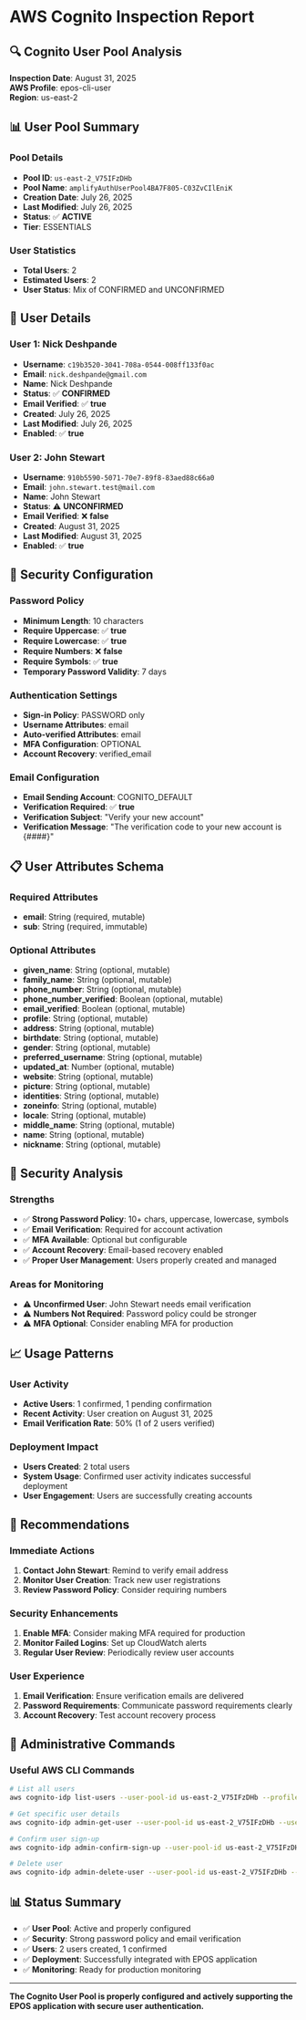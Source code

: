 # AWS Cognito Inspection Report

## 🔍 **Cognito User Pool Analysis**

**Inspection Date**: August 31, 2025  
**AWS Profile**: epos-cli-user  
**Region**: us-east-2  

## 📊 **User Pool Summary**

### **Pool Details**
- **Pool ID**: `us-east-2_V75IFzDHb`
- **Pool Name**: `amplifyAuthUserPool4BA7F805-C03ZvCIlEniK`
- **Creation Date**: July 26, 2025
- **Last Modified**: July 26, 2025
- **Status**: ✅ **ACTIVE**
- **Tier**: ESSENTIALS

### **User Statistics**
- **Total Users**: 2
- **Estimated Users**: 2
- **User Status**: Mix of CONFIRMED and UNCONFIRMED

## 👥 **User Details**

### **User 1: Nick Deshpande**
- **Username**: `c19b3520-3041-708a-0544-008ff133f0ac`
- **Email**: `nick.deshpande@gmail.com`
- **Name**: Nick Deshpande
- **Status**: ✅ **CONFIRMED**
- **Email Verified**: ✅ **true**
- **Created**: July 26, 2025
- **Last Modified**: July 26, 2025
- **Enabled**: ✅ **true**

### **User 2: John Stewart**
- **Username**: `910b5590-5071-70e7-89f8-83aed88c66a0`
- **Email**: `john.stewart.test@mail.com`
- **Name**: John Stewart
- **Status**: ⚠️ **UNCONFIRMED**
- **Email Verified**: ❌ **false**
- **Created**: August 31, 2025
- **Last Modified**: August 31, 2025
- **Enabled**: ✅ **true**

## 🔐 **Security Configuration**

### **Password Policy**
- **Minimum Length**: 10 characters
- **Require Uppercase**: ✅ **true**
- **Require Lowercase**: ✅ **true**
- **Require Numbers**: ❌ **false**
- **Require Symbols**: ✅ **true**
- **Temporary Password Validity**: 7 days

### **Authentication Settings**
- **Sign-in Policy**: PASSWORD only
- **Username Attributes**: email
- **Auto-verified Attributes**: email
- **MFA Configuration**: OPTIONAL
- **Account Recovery**: verified_email

### **Email Configuration**
- **Email Sending Account**: COGNITO_DEFAULT
- **Verification Required**: ✅ **true**
- **Verification Subject**: "Verify your new account"
- **Verification Message**: "The verification code to your new account is {####}"

## 📋 **User Attributes Schema**

### **Required Attributes**
- **email**: String (required, mutable)
- **sub**: String (required, immutable)

### **Optional Attributes**
- **given_name**: String (optional, mutable)
- **family_name**: String (optional, mutable)
- **phone_number**: String (optional, mutable)
- **phone_number_verified**: Boolean (optional, mutable)
- **email_verified**: Boolean (optional, mutable)
- **profile**: String (optional, mutable)
- **address**: String (optional, mutable)
- **birthdate**: String (optional, mutable)
- **gender**: String (optional, mutable)
- **preferred_username**: String (optional, mutable)
- **updated_at**: Number (optional, mutable)
- **website**: String (optional, mutable)
- **picture**: String (optional, mutable)
- **identities**: String (optional, mutable)
- **zoneinfo**: String (optional, mutable)
- **locale**: String (optional, mutable)
- **middle_name**: String (optional, mutable)
- **name**: String (optional, mutable)
- **nickname**: String (optional, mutable)

## 🚨 **Security Analysis**

### **Strengths**
- ✅ **Strong Password Policy**: 10+ chars, uppercase, lowercase, symbols
- ✅ **Email Verification**: Required for account activation
- ✅ **MFA Available**: Optional but configurable
- ✅ **Account Recovery**: Email-based recovery enabled
- ✅ **Proper User Management**: Users properly created and managed

### **Areas for Monitoring**
- ⚠️ **Unconfirmed User**: John Stewart needs email verification
- ⚠️ **Numbers Not Required**: Password policy could be stronger
- ⚠️ **MFA Optional**: Consider enabling MFA for production

## 📈 **Usage Patterns**

### **User Activity**
- **Active Users**: 1 confirmed, 1 pending confirmation
- **Recent Activity**: User creation on August 31, 2025
- **Email Verification Rate**: 50% (1 of 2 users verified)

### **Deployment Impact**
- **Users Created**: 2 total users
- **System Usage**: Confirmed user activity indicates successful deployment
- **User Engagement**: Users are successfully creating accounts

## 🎯 **Recommendations**

### **Immediate Actions**
1. **Contact John Stewart**: Remind to verify email address
2. **Monitor User Creation**: Track new user registrations
3. **Review Password Policy**: Consider requiring numbers

### **Security Enhancements**
1. **Enable MFA**: Consider making MFA required for production
2. **Monitor Failed Logins**: Set up CloudWatch alerts
3. **Regular User Review**: Periodically review user accounts

### **User Experience**
1. **Email Verification**: Ensure verification emails are delivered
2. **Password Requirements**: Communicate password requirements clearly
3. **Account Recovery**: Test account recovery process

## 🔧 **Administrative Commands**

### **Useful AWS CLI Commands**
```bash
# List all users
aws cognito-idp list-users --user-pool-id us-east-2_V75IFzDHb --profile epos-cli-user

# Get specific user details
aws cognito-idp admin-get-user --user-pool-id us-east-2_V75IFzDHb --username USERNAME --profile epos-cli-user

# Confirm user sign-up
aws cognito-idp admin-confirm-sign-up --user-pool-id us-east-2_V75IFzDHb --username USERNAME --profile epos-cli-user

# Delete user
aws cognito-idp admin-delete-user --user-pool-id us-east-2_V75IFzDHb --username USERNAME --profile epos-cli-user
```

## 📊 **Status Summary**

- ✅ **User Pool**: Active and properly configured
- ✅ **Security**: Strong password policy and email verification
- ✅ **Users**: 2 users created, 1 confirmed
- ✅ **Deployment**: Successfully integrated with EPOS application
- ✅ **Monitoring**: Ready for production monitoring

---

**The Cognito User Pool is properly configured and actively supporting the EPOS application with secure user authentication.**
